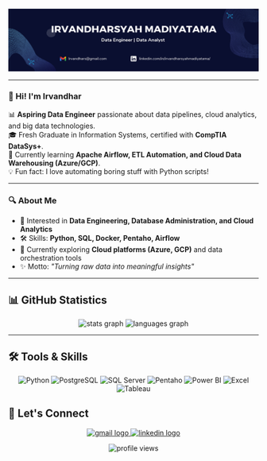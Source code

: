 <!-- Banner -->
<p align="center">
  <img src="https://github.com/Irvandhar/Irvandhar/blob/main/BANNER%20GITHUB.png?raw=true" alt="Banner" />
</p>

---

### 👋 Hi! I'm Irvandhar  

📊 **Aspiring Data Engineer** passionate about data pipelines, cloud analytics, and big data technologies.  
🎓 Fresh Graduate in Information Systems, certified with **CompTIA DataSys+**.  
🌱 Currently learning **Apache Airflow, ETL Automation, and Cloud Data Warehousing (Azure/GCP)**.  
💡 Fun fact: I love automating boring stuff with Python scripts!  

---

### 🔍 About Me
- 🚀 Interested in **Data Engineering, Database Administration, and Cloud Analytics**  
- 🛠 Skills: **Python, SQL, Docker, Pentaho, Airflow**  
- 📖 Currently exploring **Cloud platforms (Azure, GCP)** and data orchestration tools  
- ✨ Motto: *"Turning raw data into meaningful insights"*  

---

## 📊 GitHub Statistics
<div align="center">

<!-- GitHub Stats -->
<img src="https://github-readme-stats.vercel.app/api?username=Irvandhar&show_icons=true&theme=dracula&count_private=true" height="150" alt="stats graph" />

<!-- Most Used Languages -->
<img src="https://github-readme-stats.vercel.app/api/top-langs?username=Irvandhar&layout=compact&langs_count=6&theme=dracula" height="150" alt="languages graph" />

<!-- Streak Stats -->
<!--<img src="https://streak-stats.demolab.com?user=Irvandhar&theme=dracula&hide_border=false" height="150" alt="streak graph" />-->

</div>

---

## 🛠 Tools & Skills

<p align="center">
  <!-- Python (Devicon) -->
  <img src="https://cdn.jsdelivr.net/gh/devicons/devicon/icons/python/python-original.svg" height="30" alt="Python" />
  <img src="https://cdn.jsdelivr.net/gh/devicons/devicon/icons/postgresql/postgresql-original.svg" height="30" alt="PostgreSQL" />
  <img src="https://cdn.jsdelivr.net/gh/devicons/devicon/icons/microsoftsqlserver/microsoftsqlserver-plain.svg" height="30" alt="SQL Server" />
  <!-- Pentaho (ikonnya di-host sendiri atau CDN) -->
  <img src="https://tambulilabs.com/assets/pentaho-logo-D5I1c3Ad.png" height="30" alt="Pentaho" />

  <!-- Power BI (ikon resmi dari repo Microsoft) -->
  <img src="https://1000logos.net/wp-content/uploads/2022/08/Microsoft-Power-BI-Logo-2013.png" height="30" alt="Power BI" />

  <!-- Excel (ikon resmi Microsoft Office atau Icon dari CDN) -->
  <img src="https://cdn-icons-png.freepik.com/256/732/732220.png" height="30" alt="Excel" />
   <img src="https://img.icons8.com/?size=512&id=9Kvi1p1F0tUo&format=png" height="30" alt="Tableau" />
</p>


## 🤝 Let's Connect
<p align="center">
  <a href="mailto:irvandhars@gmail.com" target="_blank">
    <img src="https://img.shields.io/badge/Gmail-D14836?style=for-the-badge&logo=gmail&logoColor=white" height="35" alt="gmail logo" />
  </a>
  <a href="https://www.linkedin.com/in/irvandharsyahmadiyatama/" target="_blank">
    <img src="https://img.shields.io/badge/LinkedIn-0077B5?style=for-the-badge&logo=linkedin&logoColor=white" height="35" alt="linkedin logo" />
  </a>
</p>



<p align="center"> 
  <img src="https://komarev.com/ghpvc/?username=Irvandhar&label=Profile%20views&color=0e75b6&style=flat" alt="profile views" /> 
</p>
